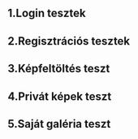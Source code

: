 ## 1.Login tesztek

## 2.Regisztrációs tesztek

## 3.Képfeltöltés teszt

## 4.Privát képek teszt

## 5.Saját galéria teszt
